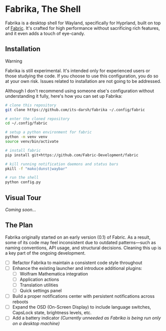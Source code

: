 # Fabrika, The Shell

Fabrika is a desktop shell for Wayland, specifically for Hyprland, built on top of [Fabric](https://github.com/Fabric-Development/fabric). It's crafted for high performance without sacrificing rich features, and it even adds a touch of eye-candy.

## Installation

> [!WARNING]
> Fabrika is still experimental. It's intended only for experienced users or those studying the code.
> If you choose to use this configuration, you do so at your own risk.
> Issues related to installation are not going to be addressed.

Although I don't recommend using someone else's configuration without understanding it fully, here's how you can set up Fabrika:

```bash
# clone this repository
git clone https://github.com/its-darsh/fabrika ~/.config/fabric

# enter the cloned repository
cd ~/.config/fabric

# setup a python environment for fabric
python -m venv venv
source venv/bin/activate

# install fabric
pip install git+https://github.com/Fabric-Development/fabric

# kill running notification daemons and status bars
pkill -f "mako|dunst|waybar"

# run the shell
python config.py
```

## Visual Tour

_Coming soon..._

## The Plan

Fabrika originally started on an early version (0.1) of Fabric. As a result, some of its code may feel inconsistent due to outdated patterns—such as naming conventions, API usage, and structural decisions. Cleaning this up is a key part of the ongoing development.

- [ ] Refactor Fabrika to maintain a consistent code style throughout
- [ ] Enhance the existing launcher and introduce additional plugins:
  - [ ] Wolfram Mathematica integration
  - [ ] Application actions
  - [ ] Translation utilities
  - [ ] Quick settings panel
- [ ] Build a proper notifications center with persistent notifications across reboots
- [ ] Expand the OSD (On-Screen Display) to include language switches, CapsLock state, brightness levels, etc.
- [ ] Add a battery indicator
      _(Currently unneeded as Fabrika is being run only on a desktop machine)_
